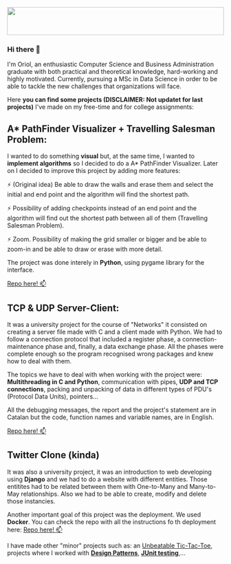 <img src="https://www.houston-pc.com/wp-content/uploads/2016/05/Custom-Coding-Houston-TX-Houston-PC-Services.png" height="65" width=100%>

### Hi there 👋

I'm Oriol, an enthusiastic Computer Science and Business Administration graduate with both practical and theoretical knowledge, hard-working and highly motivated. Currently, pursuing a MSc in Data Science in order to be able to tackle the new challenges that organizations will face.

Here **you can find some projects (DISCLAIMER: Not updatet for last projects)** I've made on my free-time and for college assignments:

## A* PathFinder Visualizer + Travelling Salesman Problem:

I wanted to do something **visual** but, at the same time, I wanted to **implement algorithms** so I decided to do a A* PathFinder Visualizer. Later on I decided to improve this project by adding more features:

⚡ (Original idea) Be able to draw the walls and erase them and select the initial and end point and the algorithm will find the shortest path.


⚡ Possibility of adding checkpoints instead of an end point and the algorithm will find out the shortest path between all of them (Travelling Salesman Problem).


⚡ Zoom. Possibility of making the grid smaller or bigger and be able to zoom-in and be able to draw or erase with more detail.

The project was done interely in **Python**, using pygame library for the interface.

[Repo here! 📫](https://https://github.com/oriolaguilar/A-star-PathFinding)

## TCP & UDP Server-Client:

It was a university project for the course of "Networks" it consisted on creating a server file made with C and a client made with Python. We had to follow a connection protocol that included a register phase, a connection-maintenance phase and, finally, a data exchange phase. All the phases were complete enough so the program recognised wrong packages and knew how to deal with them.

The topics we have to deal with when working with the project were: **Multithreading in C and Python**, communication with pipes, **UDP and TCP connections**, packing and unpacking of data in different types of PDU's (Protocol Data Units), pointers...

All the debugging messages, the report and the project's statement are in Catalan but the code, function names and variable names, are in English. 

[Repo here! 📫](https://github.com/oriolaguilar/P1X)


## Twitter Clone (kinda)

It was also a university project, it was an introduction to web developing using **Django** and we had to do a website with different entities. Those entitites had to be related between them with One-to-Many and Many-to-May relationships. Also we had to be able to create, modify and delete those instancies.

Another important goal of this project was the deployment. We used **Docker**. 
You can check the repo with all the instructions fo th deployment here: [Repo here! 📫](https://github.com/marcusresa4/Twitter_WP/tree/third-assignment)

I have made other "minor" projects such as: an [Unbeatable Tic-Tac-Toe](), projects where I worked with [**Design Patterns**](https://github.com/oriolaguilar/2-practica-patrons-disseny), [**JUnit testing**](https://github.com/oriolaguilar/E-Receipt),...




<!--
**oriolaguilar/oriolaguilar** is a ✨ _special_ ✨ repository because its `README.md` (this file) appears on your GitHub profile.

Here are some ideas to get you started:

- 🔭 I’m currently working on ...
- 🌱 I’m currently learning ...
- 👯 I’m looking to collaborate on ...
- 🤔 I’m looking for help with ...
- 💬 Ask me about ...
- 📫 How to reach me: ...
- 😄 Pronouns: ...
- ⚡ Fun fact: ...
-->
